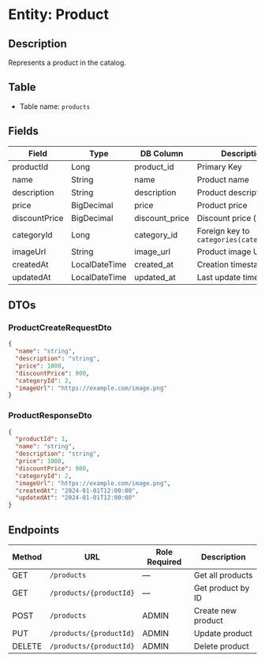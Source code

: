 # Entity: Product

## Description
Represents a product in the catalog.

## Table
- Table name: `products`

## Fields

| Field         | Type          | DB Column      | Description                              |
|---------------|---------------|----------------|------------------------------------------|
| productId     | Long          | product_id     | Primary Key                              |
| name          | String        | name           | Product name                             |
| description   | String        | description    | Product description                      |
| price         | BigDecimal    | price          | Product price                            |
| discountPrice | BigDecimal    | discount_price | Discount price (nullable)                |
| categoryId    | Long          | category_id    | Foreign key to `categories(category_id)` |
| imageUrl      | String        | image_url      | Product image URL                        |
| createdAt     | LocalDateTime | created_at     | Creation timestamp                       |
| updatedAt     | LocalDateTime | updated_at     | Last update timestamp                    |


## DTOs

### ProductCreateRequestDto

```json
{
  "name": "string",
  "description": "string",
  "price": 1000,
  "discountPrice": 900,
  "categoryId": 2,
  "imageUrl": "https://example.com/image.png"
}
```

### ProductResponseDto

```json
{
  "productId": 1,
  "name": "string",
  "description": "string",
  "price": 1000,
  "discountPrice": 900,
  "categoryId": 2,
  "imageUrl": "https://example.com/image.png",
  "createdAt": "2024-01-01T12:00:00",
  "updatedAt": "2024-01-01T12:00:00"
}
```

## Endpoints

| Method | URL                     | Role Required | Description             |
|--------|-------------------------|---------------|-------------------------|
| GET    | `/products`             | —             | Get all products        |
| GET    | `/products/{productId}` | —             | Get product by ID       |
| POST   | `/products`             | ADMIN         | Create new product      |
| PUT    | `/products/{productId}` | ADMIN         | Update product          |
| DELETE | `/products/{productId}` | ADMIN         | Delete product          |